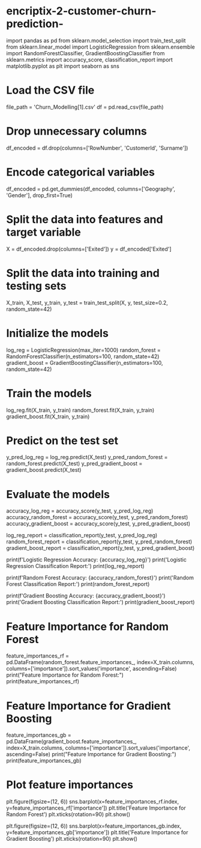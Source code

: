 # encriptix-2-customer-churn-prediction-
import pandas as pd
from sklearn.model_selection import train_test_split
from sklearn.linear_model import LogisticRegression
from sklearn.ensemble import RandomForestClassifier, GradientBoostingClassifier
from sklearn.metrics import accuracy_score, classification_report
import matplotlib.pyplot as plt
import seaborn as sns

# Load the CSV file
file_path = 'Churn_Modelling[1].csv'
df = pd.read_csv(file_path)

# Drop unnecessary columns
df_encoded = df.drop(columns=['RowNumber', 'CustomerId', 'Surname'])

# Encode categorical variables
df_encoded = pd.get_dummies(df_encoded, columns=['Geography', 'Gender'], drop_first=True)

# Split the data into features and target variable
X = df_encoded.drop(columns=['Exited'])
y = df_encoded['Exited']

# Split the data into training and testing sets
X_train, X_test, y_train, y_test = train_test_split(X, y, test_size=0.2, random_state=42)

# Initialize the models
log_reg = LogisticRegression(max_iter=1000)
random_forest = RandomForestClassifier(n_estimators=100, random_state=42)
gradient_boost = GradientBoostingClassifier(n_estimators=100, random_state=42)

# Train the models
log_reg.fit(X_train, y_train)
random_forest.fit(X_train, y_train)
gradient_boost.fit(X_train, y_train)

# Predict on the test set
y_pred_log_reg = log_reg.predict(X_test)
y_pred_random_forest = random_forest.predict(X_test)
y_pred_gradient_boost = gradient_boost.predict(X_test)

# Evaluate the models
accuracy_log_reg = accuracy_score(y_test, y_pred_log_reg)
accuracy_random_forest = accuracy_score(y_test, y_pred_random_forest)
accuracy_gradient_boost = accuracy_score(y_test, y_pred_gradient_boost)

log_reg_report = classification_report(y_test, y_pred_log_reg)
random_forest_report = classification_report(y_test, y_pred_random_forest)
gradient_boost_report = classification_report(y_test, y_pred_gradient_boost)

print(f'Logistic Regression Accuracy: {accuracy_log_reg}')
print('Logistic Regression Classification Report:')
print(log_reg_report)

print(f'Random Forest Accuracy: {accuracy_random_forest}')
print('Random Forest Classification Report:')
print(random_forest_report)

print(f'Gradient Boosting Accuracy: {accuracy_gradient_boost}')
print('Gradient Boosting Classification Report:')
print(gradient_boost_report)

# Feature Importance for Random Forest
feature_importances_rf = pd.DataFrame(random_forest.feature_importances_, index=X_train.columns, columns=['importance']).sort_values('importance', ascending=False)
print("Feature Importance for Random Forest:")
print(feature_importances_rf)

# Feature Importance for Gradient Boosting
feature_importances_gb = pd.DataFrame(gradient_boost.feature_importances_, index=X_train.columns, columns=['importance']).sort_values('importance', ascending=False)
print("Feature Importance for Gradient Boosting:")
print(feature_importances_gb)

# Plot feature importances
plt.figure(figsize=(12, 6))
sns.barplot(x=feature_importances_rf.index, y=feature_importances_rf['importance'])
plt.title('Feature Importance for Random Forest')
plt.xticks(rotation=90)
plt.show()

plt.figure(figsize=(12, 6))
sns.barplot(x=feature_importances_gb.index, y=feature_importances_gb['importance'])
plt.title('Feature Importance for Gradient Boosting')
plt.xticks(rotation=90)
plt.show()
